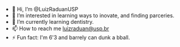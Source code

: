 - 👋 Hi, I’m @LuizRaduanUSP
- 👀 I’m interested in learning ways to inovate, and finding parceries.
- 🌱 I’m currently learning dentistry.
- 📫 How to reach me luizraduan@usp.br
- ⚡ Fun fact: I'm 6'3 and barrely can dunk a bball.

<!---
LuizRaduanUSP/LuizRaduanUSP is a ✨ special ✨ repository because its `README.md` (this file) appears on your GitHub profile.
You can click the Preview link to take a look at your changes.
--->
